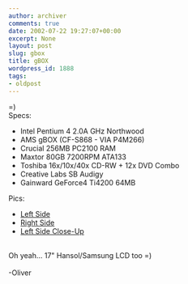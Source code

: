 ```yaml
---
author: archiver
comments: true
date: 2002-07-22 19:27:07+00:00
excerpt: None
layout: post
slug: gbox
title: gBOX
wordpress_id: 1888
tags:
- oldpost
---
```


=)<br />Specs:<br /><ul><li>Intel Pentium 4 2.0A GHz Northwood</li><li>AMS gBOX (CF-S868 - VIA P4M266)</li><li>Crucial 256MB PC2100 RAM</li><li>Maxtor 80GB 7200RPM ATA133</li><li>Toshiba 16x/10x/40x CD-RW + 12x DVD Combo</li><li>Creative Labs SB Audigy</li><li>Gainward GeForce4 Ti4200 64MB</li></ul>Pics:<ul><li><a href=http://www.oliverweb.com/pics/gbox/leftside.jpg>Left Side</a></li><li><a href=http://www.oliverweb.com/pics/gbox/rightside.jpg>Right Side</a></li><li><a href=http://www.oliverweb.com/pics/gbox/rightsideclose.jpg>Left Side Close-Up</a></li></ul><br />Oh yeah... 17" Hansol/Samsung LCD too =)<br /><br />-Oliver